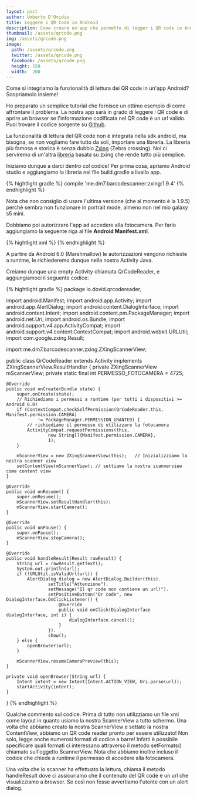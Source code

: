 ```yaml
---
layout: post
author: Umberto D'Ovidio
title: Leggere i QR Code in Android
description: Come creare un'app che permette di legger i QR code in Android?
thumbnail: /assets/qrcode.png
img: /assets/qrcode.png
image:
  path: /assets/qrcode.png
  twitter: /assets/qrcode.png
  facebook: /assets/qrcode.png
  height: 150
  width:  200
---
```


Come si integriamo la funzionalità di lettura dei QR code in un'app Android? Scopriamolo insieme!

Ho preparato un semplice tutorial che fornisce un ottimo esempio di come affrontare il problema. La nostra app sarà in grado di leggere i QR code e di aprire un browser se  l'informazione codificata nel QR code è un url valido. Puoi trovare il codice sorgente su [Github](https://github.com/cyborg101/dovidiotutorials/qrcodereader).

La funzionalità di lettura del QR code non è integrata nella sdk android, ma bisogna, se non vogliamo fare tutto da soli, importare una libreria. 
La libreria più famosa e storica è senza dubbio [Zxing]() (Zebra crossing). Noi ci serviremo di un'altra [libreria](https://github.com/dm77/barcodescanner) basata su zxing che rende tutto più semplice. 

Iniziamo dunque a darci dentro col codice! Per prima cosa, apriamo Android studio e aggiungiamo la libreria nel file  build.gradle a livello app.

{% hightlight gradle %}
compile 'me.dm7.barcodescanner:zxing:1.9.4'
{% endhighlight %}

Nota che non consiglio di usare l'ultima versione (che al momento è la 1.9.5) perchè sembra non funzionare in portrait mode, almeno non nel mio galaxy s5 mini.


Dobbiamo poi autorizzare l'app ad accedere alla fotocamera. Per farlo aggiungiamo la seguente riga al file **Android Manifest.xml**.

{% hightlight xml %}
<uses-permission android:name="android.permission.CAMERA" />
{% endhighlight %}

A partire da Android 6.0 (Marshmallow) le autorizzazioni vengono richieste a runtime, le richiederemo dunque nella nostra Activity Java.

Creiamo dunque una empty Activity chiamata QrCodeReader, e aggiungiamoci il seguente codice:

{% hightlight gradle %}
package io.dovid.qrcodereader;

import android.Manifest;
import android.app.Activity;
import android.app.AlertDialog;
import android.content.DialogInterface;
import android.content.Intent;
import android.content.pm.PackageManager;
import android.net.Uri;
import android.os.Bundle;
import android.support.v4.app.ActivityCompat;
import android.support.v4.content.ContextCompat;
import android.webkit.URLUtil;
import com.google.zxing.Result;


import me.dm7.barcodescanner.zxing.ZXingScannerView;


public class QrCodeReader extends Activity implements ZXingScannerView.ResultHandler {
    private ZXingScannerView mScannerView;
    private static final int PERMESSO_FOTOCAMERA = 4725;

    @Override
    public void onCreate(Bundle state) {
        super.onCreate(state);
        // Richiediamo i permessi a runtime (per tutti i dispositivi >= Android 6.0)
        if (ContextCompat.checkSelfPermission(QrCodeReader.this, Manifest.permission.CAMERA)
                != PackageManager.PERMISSION_GRANTED) {
            // richiediamo il permesso di utilizzare la fotocamera
            ActivityCompat.requestPermissions(this,
                    new String[]{Manifest.permission.CAMERA},
                    1);
        }

        mScannerView = new ZXingScannerView(this);   // Inizializziamo la nostra scanner view
        setContentView(mScannerView); // settiamo la nostra scannerview come content view
    }

    @Override
    public void onResume() {
        super.onResume();
        mScannerView.setResultHandler(this);
        mScannerView.startCamera();
    }

    @Override
    public void onPause() {
        super.onPause();
        mScannerView.stopCamera();
    }

    @Override
    public void handleResult(Result rawResult) {
        String url = rawResult.getText();
        System.out.println(url);
        if (!URLUtil.isValidUrl(url)) {
            AlertDialog dialog = new AlertDialog.Builder(this).
                    setTitle("Attenzione").
                    setMessage("Il qr code non contiene un url!").
                    setPositiveButton("Qr code", new DialogInterface.OnClickListener() {
                        @Override
                        public void onClick(DialogInterface dialogInterface, int i) {
                            dialogInterface.cancel();
                        }
                    }).
                    show();
        } else {
            openBrowser(url);
        }

        mScannerView.resumeCameraPreview(this);
    }

    private void openBrowser(String url) {
        Intent intent = new Intent(Intent.ACTION_VIEW, Uri.parse(url));
        startActivity(intent);
    }
}
{% endhighlight %}


Qualche commento sul codice. Prima di tutto non utilizziamo un file xml come layout in quanto usiamo la nostra ScannerView a tutto schermo. Una volta che abbiamo creato la nostra ScannerView e settato la nostra ContentView, abbiamo un QR code reader pronto per essere utilizzato! Non solo, legge anche numerosi formati di codice a barre! Infatti è possibile specificare quali formati ci interessano attraverso il metodo setFormats() chiamato sull'oggetto ScannerView. 
Nota che abbiamo inoltre incluso il codice che chiede a runtime il permesso di accedere alla fotocamera.

Una volta che lo scanner ha effettuato la lettura, chiama il metodo handleResult dove ci assicuriamo che il contenuto del QR code è un url che visualizziamo a browser. Se così non fosse avvertiamo l'utente con un alert dialog. 